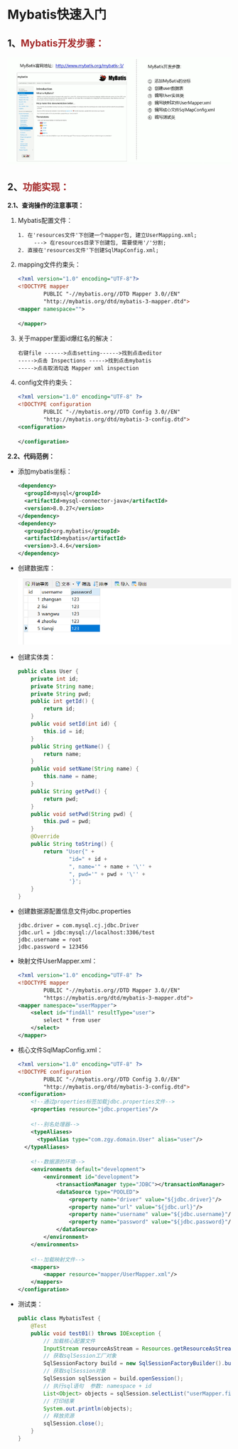 # Mybatis快速入门

## 1、<span style="color:brown">Mybatis开发步骤：</span>

![image-20230224162707392](https://raw.githubusercontent.com/root-bine/image/main/Typora-image/Mybatis%E5%BC%80%E5%8F%91%E6%AD%A5%E9%AA%A4.png)

## 2、<span style="color:brown">功能实现：</span>

**2.1、查询操作的注意事项：**

1. Mybatis配置文件：

   ```apl
   1. 在'resources文件'下创建一个mapper包, 建立UserMapping.xml;
   		---> 在resources目录下创建包, 需要使用'/'分割;
   2. 直接在'resources文件'下创建SqlMapConfig.xml;
   ```

2. mapping文件约束头：

   ```xml
   <?xml version="1.0" encoding="UTF-8"?>
   <!DOCTYPE mapper
           PUBLIC "-//mybatis.org//DTD Mapper 3.0//EN"
           "http://mybatis.org/dtd/mybatis-3-mapper.dtd">
   <mapper namespace="">
       
   </mapper>
   ```

3. 关于mapper里面id爆红名的解决：

   ```apl
   右键file ------>点击setting------>找到点击editor
   ----->点击 Inspections ----->找到点击mybatis
   ----->点击取消勾选 Mapper xml inspection
   ```

4. config文件约束头：

   ```xml
   <?xml version="1.0" encoding="UTF-8" ?>
   <!DOCTYPE configuration
           PUBLIC "-//mybatis.org//DTD Config 3.0//EN"
           "http://mybatis.org/dtd/mybatis-3-config.dtd">
   <configuration>
       
   </configuration>
   ```

**2.2、代码范例：**

- 添加mybatis坐标：

  ```xml
  <dependency>
    <groupId>mysql</groupId>
    <artifactId>mysql-connector-java</artifactId>
    <version>8.0.27</version>
  </dependency>
  <dependency>
    <groupId>org.mybatis</groupId>
    <artifactId>mybatis</artifactId>
    <version>3.4.6</version>
  </dependency>
  ```

- 创建数据库：

  <img src="https://raw.githubusercontent.com/root-bine/image/main/Typora-image/%E6%95%B0%E6%8D%AE%E5%BA%93%E8%A1%A8%E8%8C%83%E4%BE%8B.png" alt="image-20220924231644410" style="zoom:80%;" />

- 创建实体类：

  ```java
  public class User {
      private int id;
      private String name;
      private String pwd;
      public int getId() {
          return id;
      }
      public void setId(int id) {
          this.id = id;
      }
      public String getName() {
          return name;
      }
      public void setName(String name) {
          this.name = name;
      }
      public String getPwd() {
          return pwd;
      }
      public void setPwd(String pwd) {
          this.pwd = pwd;
      }
      @Override
      public String toString() {
          return "User{" +
                  "id=" + id +
                  ", name='" + name + '\'' +
                  ", pwd='" + pwd + '\'' +
                  '}';
      }
  }
  ```

- 创建数据源配置信息文件jdbc.properties

  ```properties
  jdbc.driver = com.mysql.cj.jdbc.Driver
  jdbc.url = jdbc:mysql://localhost:3306/test
  jdbc.username = root
  jdbc.password = 123456
  ```

- 映射文件UserMapper.xml：

  ```xml
  <?xml version="1.0" encoding="UTF-8" ?>
  <!DOCTYPE mapper
          PUBLIC "-//mybatis.org//DTD Mapper 3.0//EN"
          "https://mybatis.org/dtd/mybatis-3-mapper.dtd">
  <mapper namespace="userMapper">
      <select id="findAll" resultType="user">
          select * from user
      </select>
  </mapper>
  ```

- 核心文件SqlMapConfig.xml：

  ```xml
  <?xml version="1.0" encoding="UTF-8" ?>
  <!DOCTYPE configuration
          PUBLIC "-//mybatis.org//DTD Config 3.0//EN"
          "http://mybatis.org/dtd/mybatis-3-config.dtd">
  <configuration>
      <!--通过properties标签加载jdbc.properties文件-->
      <properties resource="jdbc.properties"/>
      
      <!--别名处理器-->
      <typeAliases>
      	<typeAlias type="com.zgy.domain.User" alias="user"/>
  	</typeAliases>
      
      <!--数据源的环境-->
      <environments default="development">
          <environment id="development">
              <transactionManager type="JDBC"></transactionManager>
              <dataSource type="POOLED">
                  <property name="driver" value="${jdbc.driver}"/>
                  <property name="url" value="${jdbc.url}"/>
                  <property name="username" value="${jdbc.username}"/>
                  <property name="password" value="${jdbc.password}"/>
              </dataSource>
          </environment>
      </environments>
      
      <!--加载映射文件-->
      <mappers>
          <mapper resource="mapper/UserMapper.xml"/>
      </mappers>
  </configuration>
  ```

- 测试类：

  ```java
  public class MybatisTest {
      @Test
      public void test01() throws IOException {
          // 加载核心配置文件
          InputStream resourceAsStream = Resources.getResourceAsStream("SqlMapConfig.xml");
          // 获取sqlSession工厂对象
          SqlSessionFactory build = new SqlSessionFactoryBuilder().build(resourceAsStream);
          // 获取sqlSession对象
          SqlSession sqlSession = build.openSession();
          // 执行sql语句  参数: namespace + id
          List<Object> objects = sqlSession.selectList("userMapper.findAll");
          // 打印结果
          System.out.println(objects);
          // 释放资源
          sqlSession.close();
      }
  }
  ```

